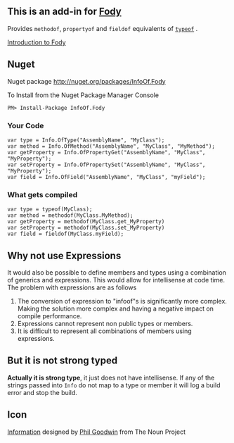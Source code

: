 ## This is an add-in for [Fody](https://github.com/Fody/Fody/) 

Provides `methodof`, `propertyof` and `fieldof` equivalents of [`typeof`](http://msdn.microsoft.com/en-us/library/58918ffs.aspx) .

[Introduction to Fody](http://github.com/Fody/Fody/wiki/SampleUsage)

## Nuget

Nuget package http://nuget.org/packages/InfoOf.Fody 

To Install from the Nuget Package Manager Console 
    
    PM> Install-Package InfoOf.Fody

### Your Code

	var type = Info.OfType("AssemblyName", "MyClass");
	var method = Info.OfMethod("AssemblyName", "MyClass", "MyMethod");
	var getProperty = Info.OfPropertyGet("AssemblyName", "MyClass", "MyProperty");
	var setProperty = Info.OfPropertySet("AssemblyName", "MyClass", "MyProperty");
	var field = Info.OfField("AssemblyName", "MyClass", "myField");

### What gets compiled

	var type = typeof(MyClass);
	var method = methodof(MyClass.MyMethod);
	var getProperty = methodof(MyClass.get_MyProperty)
	var setProperty = methodof(MyClass.set_MyProperty)
	var field = fieldof(MyClass.myField);

## Why not use Expressions

It would also be possible to define members and types using a combination of generics and expressions. This would allow for intellisense at code time. The problem with expressions are as  follows

1. The conversion of expression to "infoof"s is significantly more complex. Making the solution more complex and having a negative impact on compile performance.
2. Expressions cannot represent non public types or members.
3. It is difficult to represent all combinations of members using expressions.

## But it is not strong typed

**Actually it is strong type**, it just does not have intellisense. If any of the strings passed into `Info` do not map to a type or member it will log a build error and stop the build.

 

## Icon

<a href="http://thenounproject.com/noun/information/#icon-No9867" target="_blank">Information</a> designed by <a href="http://thenounproject.com/Fhlcreative" target="_blank">Phil Goodwin</a> from The Noun Project



 
